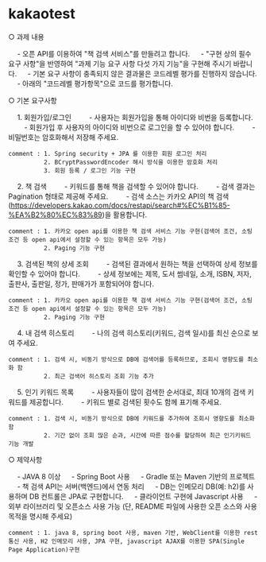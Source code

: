 # kakaotest


○ 과제 내용

　 - 오픈 API를 이용하여 "책 검색 서비스"를 만들려고 합니다.
　 - "구현 상의 필수 요구 사항"을 반영하여 "과제 기능 요구 사항 다섯 가지 기능"을 구현해 주시기 바랍니다.
　 - 기본 요구 사항이 충족되지 않은 결과물은 코드레벨 평가를 진행하지 않습니다.
　 - 아래의 "코드레벨 평가항목"으로 코드를 평가합니다.


○ 기본 요구사항

　 1. 회원가입/로그인
　　  - 사용자는 회원가입을 통해 아이디와 비번을 등록합니다.
　　  - 회원가입 후 사용자의 아이디와 비번으로 로그인을 할 수 있어야 합니다.
　　  - 비밀번호는 암호화해서 저장해 주세요.
    
    comment : 1. Spring security + JPA 를 이용한 회원 로그인 처리
              2. BCryptPasswordEncoder 해시 방식을 이용한 암호화 처리
              3. 회원 등록 / 로그인 기능 구현


　 2. 책 검색
　　  - 키워드를 통해 책을 검색할 수 있어야 합니다.
　　  - 검색 결과는 Pagination 형태로 제공해 주세요.
　　  - 검색 소스는 카카오 API의 책 검색(https://developers.kakao.com/docs/restapi/search#%EC%B1%85-%EA%B2%80%EC%83%89)을 활용합니다.

    comment : 1. 카카오 open api를 이용한 책 검색 서비스 기능 구현(검색어 조건, 소팅 조건 등 open api에서 설정할 수 있는 항목은 모두 가능)
              2. Paging 기능 구현



　 3. 검색된 책의 상세 조회
　　  - 검색된 결과에서 원하는 책을 선택하여 상세 정보를 확인할 수 있어야 합니다.
　　  - 상세 정보에는 제목, 도서 썸네일, 소개, ISBN, 저자, 출판사, 출판일, 정가, 판매가가 포함되어야 합니다.

    comment : 1. 카카오 open api를 이용한 책 검색 서비스 기능 구현(검색어 조건, 소팅 조건 등 open api에서 설정할 수 있는 항목은 모두 가능)
              2. Paging 기능 구현



　 4. 내 검색 히스토리
　　  - 나의 검색 히스토리(키워드, 검색 일시)를 최신 순으로 보여 주세요.
    
    comment : 1. 검색 시, 비동기 방식으로 DB에 검색어를 등록하므로, 조회시 영향도를 최소화 함
              2. 최근 검색어 히스토리 조회 기능 추가



　 5. 인기 키워드 목록
　　  - 사용자들이 많이 검색한 순서대로, 최대 10개의 검색 키워드를 제공합니다.
　　  - 키워드 별로 검색된 횟수도 함께 표기해 주세요.
    
    comment : 1. 검색 시, 비동기 방식으로 DB에 키워드를 추가하여 조회시 영향도를 최소화 함
              2. 기간 없이 조회 많은 순과, 시간에 따른 점수를 할당하여 최근 인기키워드 기능 개발






○ 제약사항

　 - JAVA 8 이상
　 - Spring Boot 사용
　 - Gradle 또는 Maven 기반의 프로젝트 
　 - 책 검색 API는 서버(백엔드)에서 연동 처리
　 - DB는 인메모리 DB(예: h2)를 사용하며 DB 컨트롤은 JPA로 구현합니다.
　 - 클라이언트 구현에 Javascript 사용
　 - 외부 라이브러리 및 오픈소스 사용 가능 (단, README 파일에 사용한 오픈 소스와 사용 목적을 명시해 주세요)


    comment : 1. java 8, spring boot 사용, maven 기반, WebClient를 이용한 rest 통신 사용, H2 인메모리 사용, JPA 구현, javascript AJAX를 이용한 SPA(Single Page Application)구현
